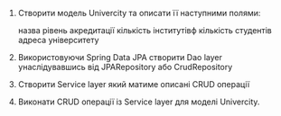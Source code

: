 1. Створити модель Univercity та описати її наступними полями:

    назва
    рівень акредитації
    кількість інститутівф
    кількість студентів
    адреса університету

2. Використовуючи Spring Data JPA створити Dao layer унаслідувавшись від JPARepository або CrudRepository

3. Створити Service layer який матиме описані CRUD операції

4. Виконати CRUD операції із Service layer для моделі Univercity. 